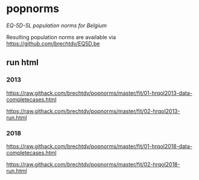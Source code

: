# popnorms
_EQ-5D-5L population norms for Belgium_

Resulting population norms are available via https://github.com/brechtdv/EQ5D.be

## run html

### 2013

https://raw.githack.com/brechtdv/popnorms/master/fit/01-hrqol2013-data-completecases.html

https://raw.githack.com/brechtdv/popnorms/master/fit/02-hrqol2013-run.html

### 2018

https://raw.githack.com/brechtdv/popnorms/master/fit/01-hrqol2018-data-completecases.html

https://raw.githack.com/brechtdv/popnorms/master/fit/02-hrqol2018-run.html
